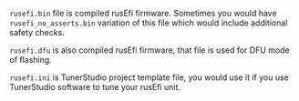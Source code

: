 

`rusefi.bin` file is compiled rusEfi firmware. Sometimes you would have `rusefi_no_asserts.bin` variation of this file which would include additional safety checks.

 `rusefi.dfu` is also compiled rusEfi firmware, that file is used for DFU mode of flashing.

 
 `rusefi.ini` is TunerStudio project template file, you would use it if you use TunerStudio software to tune your rusEfi unit.